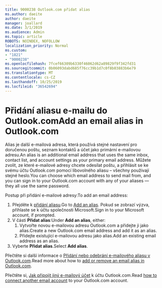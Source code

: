 ```yaml
---
title: 9000238 Outlook.com přidat alias
ms.author: daeite
author: daeite
manager: joallard
ms.date: 3/1/2019
ms.audience: Admin
ms.topic: article
ROBOTS: NOINDEX, NOFOLLOW
localization_priority: Normal
ms.custom:
- "1821"
- "9000238"
ms.openlocfilehash: 7fcef66309b6330f46062d62a89829f9f342fd31
ms.sourcegitcommit: 0b06093dabd685f76cc39b1d7c0f8b03883b6e79
ms.translationtype: MT
ms.contentlocale: cs-CZ
ms.lasthandoff: 10/25/2019
ms.locfileid: "36542694"
---
```

# <a name="add-an-email-alias-in-outlookcom"></a><span data-ttu-id="7a5f1-102">Přidání aliasu e-mailu do Outlook.com</span><span class="sxs-lookup"><span data-stu-id="7a5f1-102">Add an email alias in Outlook.com</span></span>

<span data-ttu-id="7a5f1-103">Alias je další e-mailová adresa, která používá stejné nastavení pro doručenou poštu, seznam kontaktů a účet jako primární e-mailovou adresu.</span><span class="sxs-lookup"><span data-stu-id="7a5f1-103">An alias is an additional email address that uses the same inbox, contact list, and account settings as your primary email address.</span></span> <span data-ttu-id="7a5f1-104">Můžete zvolit, ze které e-mailové adresy chcete odesílat poštu, a přihlásit se ke svému účtu Outlook.com pomocí libovolného aliasu – všechny používají stejné heslo.</span><span class="sxs-lookup"><span data-stu-id="7a5f1-104">You can choose which email address to send mail from, and you can sign in to your Outlook.com account with any of your aliases — they all use the same password.</span></span>

<span data-ttu-id="7a5f1-105">Postup při přidání e-mailové adresy:</span><span class="sxs-lookup"><span data-stu-id="7a5f1-105">To add an email address:</span></span>

1. <span data-ttu-id="7a5f1-106">Přejděte k [přidání aliasu](https://go.microsoft.com/fwlink/p/?linkid=864833).</span><span class="sxs-lookup"><span data-stu-id="7a5f1-106">Go to [Add an alias](https://go.microsoft.com/fwlink/p/?linkid=864833).</span></span> <span data-ttu-id="7a5f1-107">Pokud se zobrazí výzva, přihlaste se k účtu společnosti Microsoft.</span><span class="sxs-lookup"><span data-stu-id="7a5f1-107">Sign in to your Microsoft account, if prompted.</span></span>
2. <span data-ttu-id="7a5f1-108">V části **Přidat alias**:</span><span class="sxs-lookup"><span data-stu-id="7a5f1-108">Under **Add an alias**, either:</span></span>
    1. <span data-ttu-id="7a5f1-109">Vytvořte novou e-mailovou adresu Outlook.com a přidejte ji jako alias.</span><span class="sxs-lookup"><span data-stu-id="7a5f1-109">Create a new Outlook.com email address and add it as an alias.</span></span>
    2. <span data-ttu-id="7a5f1-110">Přidejte existující e-mailovou adresu jako alias.</span><span class="sxs-lookup"><span data-stu-id="7a5f1-110">Add an existing email address as an alias.</span></span>
3. <span data-ttu-id="7a5f1-111">Vyberte **Přidat alias**.</span><span class="sxs-lookup"><span data-stu-id="7a5f1-111">Select **Add alias**.</span></span>

<span data-ttu-id="7a5f1-112">Přečtěte si další informace o [Přidání nebo odebrání e-mailového aliasu v Outlook.com](https://support.office.com/article/459b1989-356d-40fa-a689-8f285b13f1f2?wt.mc_id=Office_Outlook_com_Alchemy).</span><span class="sxs-lookup"><span data-stu-id="7a5f1-112">Read more about how to [add or remove an email alias in Outlook.com](https://support.office.com/article/459b1989-356d-40fa-a689-8f285b13f1f2?wt.mc_id=Office_Outlook_com_Alchemy).</span></span>  

<span data-ttu-id="7a5f1-113">Přečtěte si, [Jak připojit jiný e-mailový účet](https://support.office.com/article/c5224df4-5885-4e79-91ba-523aa743f0ba?wt.mc_id=Office_Outlook_com_Alchemy) k účtu Outlook.com.</span><span class="sxs-lookup"><span data-stu-id="7a5f1-113">Read [how to connect another email account](https://support.office.com/article/c5224df4-5885-4e79-91ba-523aa743f0ba?wt.mc_id=Office_Outlook_com_Alchemy) to your Outlook.com account.</span></span>